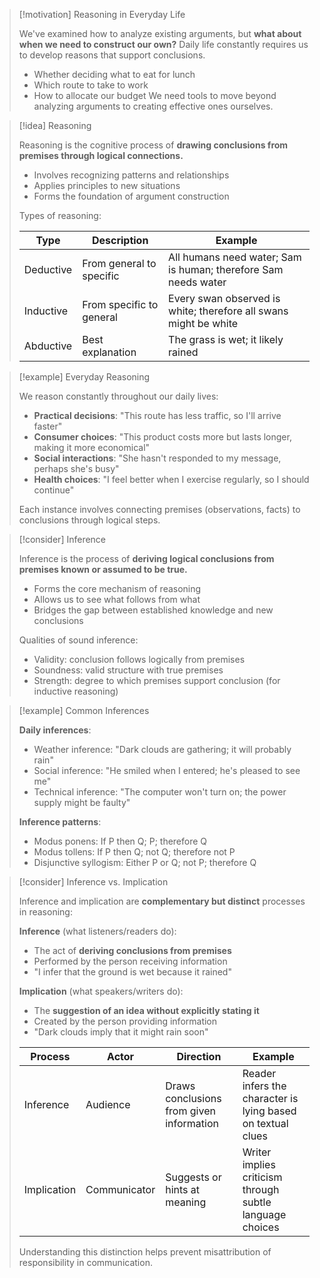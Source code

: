 > [!motivation] Reasoning in Everyday Life
> 
> We've examined how to analyze existing arguments, but **what about when we need to construct our own?** Daily life constantly requires us to develop reasons that support conclusions.
> 
> - Whether deciding what to eat for lunch
> - Which route to take to work
> - How to allocate our budget We need tools to move beyond analyzing arguments to creating effective ones ourselves.

> [!idea] Reasoning
> 
> Reasoning is the cognitive process of **drawing conclusions from premises through logical connections.**
> 
> - Involves recognizing patterns and relationships
> - Applies principles to new situations
> - Forms the foundation of argument construction
> 
> Types of reasoning:
> 
> |Type|Description|Example|
> |---|---|---|
> |Deductive|From general to specific|All humans need water; Sam is human; therefore Sam needs water|
> |Inductive|From specific to general|Every swan observed is white; therefore all swans might be white|
> |Abductive|Best explanation|The grass is wet; it likely rained|

> [!example] Everyday Reasoning
> 
> We reason constantly throughout our daily lives:
> 
> - **Practical decisions**: "This route has less traffic, so I'll arrive faster"
> - **Consumer choices**: "This product costs more but lasts longer, making it more economical"
> - **Social interactions**: "She hasn't responded to my message, perhaps she's busy"
> - **Health choices**: "I feel better when I exercise regularly, so I should continue"
> 
> Each instance involves connecting premises (observations, facts) to conclusions through logical steps.

> [!consider] Inference
> 
> Inference is the process of **deriving logical conclusions from premises known or assumed to be true.**
> 
> - Forms the core mechanism of reasoning
> - Allows us to see what follows from what
> - Bridges the gap between established knowledge and new conclusions
> 
> Qualities of sound inference:
> 
> - Validity: conclusion follows logically from premises
> - Soundness: valid structure with true premises
> - Strength: degree to which premises support conclusion (for inductive reasoning)

> [!example] Common Inferences
> 
> **Daily inferences**:
> 
> - Weather inference: "Dark clouds are gathering; it will probably rain"
> - Social inference: "He smiled when I entered; he's pleased to see me"
> - Technical inference: "The computer won't turn on; the power supply might be faulty"
> 
> **Inference patterns**:
> 
> - Modus ponens: If P then Q; P; therefore Q
> - Modus tollens: If P then Q; not Q; therefore not P
> - Disjunctive syllogism: Either P or Q; not P; therefore Q

> [!consider] Inference vs. Implication
> 
> Inference and implication are **complementary but distinct** processes in reasoning:
> 
> **Inference** (what listeners/readers do):
> 
> - The act of **deriving conclusions from premises**
> - Performed by the person receiving information
> - "I infer that the ground is wet because it rained"
> 
> **Implication** (what speakers/writers do):
> 
> - The **suggestion of an idea without explicitly stating it**
> - Created by the person providing information
> - "Dark clouds imply that it might rain soon"
> 
> |Process|Actor|Direction|Example|
> |---|---|---|---|
> |Inference|Audience|Draws conclusions from given information|Reader infers the character is lying based on textual clues|
> |Implication|Communicator|Suggests or hints at meaning|Writer implies criticism through subtle language choices|
> 
> Understanding this distinction helps prevent misattribution of responsibility in communication.